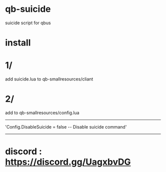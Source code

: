 # qb-suicide
suicide script for qbus 

# install
# 1/
add suicide.lua to qb-smallresources/cliant

# 2/
add to qb-smallresources/config.lua

---------------------------------------------------------

'Config.DisableSuicide = false -- Disable suicide command'

---------------------------------------------------------

# discord : https://discord.gg/UagxbvDG
